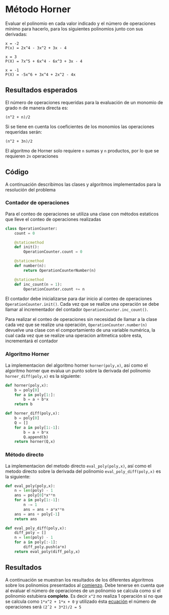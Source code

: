 # <a name="head"></a>Método Horner

Evaluar el polinomio en cada valor indicado y el número de operaciones mínimo para hacerlo, para los siguientes polinomios junto con sus derivadas:

```
x = -2
P(x) = 2x^4 - 3x^2 + 3x - 4

x = 3
P(X) = 7x^5 + 6x^4 - 6x^3 + 3x - 4

x = -1
P(X) = -5x^6 + 3x^4 + 2x^2 - 4x
```

## Resultados esperados

El número de operaciones requeridas para la evaluación de un monomio de grado n de manera directa es:
```
(n^2 + n)/2
```
<a name="npoly"></a>Si se tiene en cuenta los coeficientes de los monomios las operaciones requeridas serán:
```
(n^2 + 3n)/2
```

El algoritmo de Horner solo requiere `n` sumas y `n` productos, por lo que se requieren `2n` operaciones

## Código

A continuación describimos las clases y algoritmos implementados para la resolución del problema

### Contador de operaciones

Para el conteo de operaciones se utiliza una clase con métodos estaticos que lleve el conteo de operaciones realizadas

```python
class OperationCounter:
	count = 0

	@staticmethod
	def init():
		OperationCounter.count = 0

	@staticmethod
	def number(n):
		return OperationCounterNumber(n)

	@staticmethod
	def inc_count(n = 1):
		OperationCounter.count += n
```

El contador debe inicializarse para dar inicio al conteo de operaciones `OperationCounter.init()`. Cada vez que se realize una operación se debe llamar al incrementador del contador `OperationCounter.inc_count()`. 

Para realizar el conteo de operaciones sin necesidad de llamar a la clase cada vez que se realize una operación, `OperationCounter.number(n)` devuelve una clase con el comportamiento de una variable numérica, la cual cada vez que se realize una operacion aritmetica sobre esta, incrementará el contador

### Algoritmo Horner

La implementacion del algoritmo horner `horner(poly,x)`, así como el algoritmo horner que evalua un punto sobre la derivada del polinomio `horner_diff(poly,x)` es la siguiente: 

```python
def horner(poly,x): 
	b = poly[0]
	for a in poly[1:]:
		b = a + b*x
	return b

def horner_diff(poly,x):
	b = poly[0]
	Q = []
	for a in poly[1:-1]:
		b = a + b*x
		Q.append(b)
	return horner(Q,x)
```

### Método directo

La implementacion del metodo directo `eval_poly(poly,x)`, así como el metodo directo sobre la derivada del polinomio `eval_poly_diff(poly,x)` es la siguiente: 

```python
def eval_poly(poly,x):
	n = len(poly) - 1
	ans = poly[0]*x**n
	for a in poly[1:-1]:
		n -= 1
		ans = ans + a*x**n
	ans = ans + poly[-1]
	return ans

def eval_poly_diff(poly,x):
	diff_poly = []
	n = len(poly) - 1
	for a in poly[:-1]:
		diff_poly.push(a*n)
	return eval_poly(diff_poly,x)
```

## Resultados

A continuación se muestran los resultados de los diferentes algoritmos sobre los polinomios presentados al [comienzo](#head). Debe tenerse en cuenta que al evaluar el número de operaciones de un polinomio se calcula como si el polinomio estubiera **completo**. Es decir `x^2` no realiza 1 operación si no que se calcula como `1*x^2 + 1*x + 0` y utilizado ésta [ecuación](#npoly) el número de operaciones será `(2ˆ2 + 3*2)/2 = 5`





